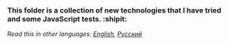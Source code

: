 ###  This folder is a collection of new technologies that I have tried and some JavaScript tests. :shipit:


*Read this in other languages: [English](README.md), [Русский](README.ru.md)*
